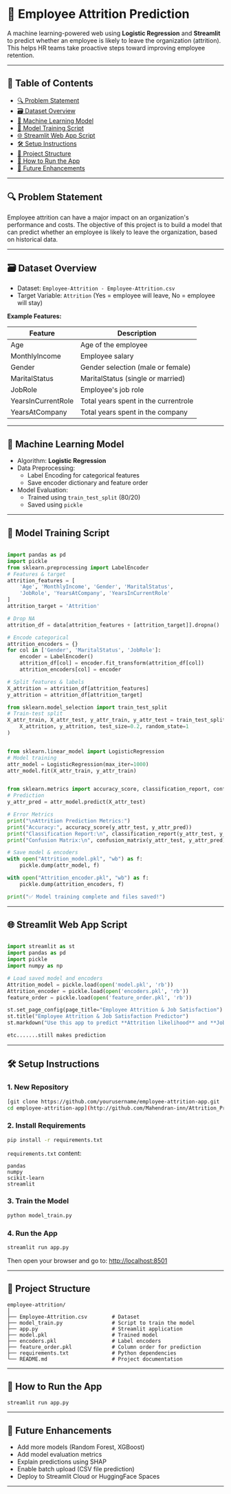 # 🧠 Employee Attrition Prediction

A machine learning-powered web using **Logistic Regression** and **Streamlit** to predict whether an employee is likely to leave the organization (attrition). This helps HR teams take proactive steps toward improving employee retention.

---

## 📌 Table of Contents

- [🔍 Problem Statement](#-problem-statement)
- [🗃️ Dataset Overview](#-dataset-overview)
- [🧠 Machine Learning Model](#-machine-learning-model)
- [🧪 Model Training Script](#-model-training-script)
- [🌐 Streamlit Web App Script](#-streamlit-web-app-script)
- [🛠 Setup Instructions](#-setup-instructions)
- [📁 Project Structure](#-project-structure)
- [🚀 How to Run the App](#-how-to-run-the-app)
- [🎯 Future Enhancements](#-future-enhancements)


---

## 🔍 Problem Statement

Employee attrition can have a major impact on an organization's performance and costs. The objective of this project is to build a model that can predict whether an employee is likely to leave the organization, based on historical data.

---

## 🗃️ Dataset Overview

- Dataset: `Employee-Attrition - Employee-Attrition.csv`
- Target Variable: `Attrition` (Yes = employee will leave, No = employee will stay)

**Example Features:**

| Feature            | Description                          |
|--------------------|--------------------------------------|
| Age                | Age of the employee                  |
| MonthlyIncome      | Employee salary                      |
| Gender             | Gender selection (male or female)    |
| MaritalStatus      | MaritalStatus (single or married)    |
| JobRole            | Employee's job role                  |
| YearsInCurrentRole | Total years spent in the currentrole |
| YearsAtCompany     | Total years spent in the company     |

---

## 🧠 Machine Learning Model

- Algorithm: **Logistic Regression**
- Data Preprocessing:
  - Label Encoding for categorical features
  - Save encoder dictionary and feature order
- Model Evaluation:
  - Trained using `train_test_split` (80/20)
  - Saved using `pickle`

---

## 🧪 Model Training Script

```python

import pandas as pd
import pickle
from sklearn.preprocessing import LabelEncoder
# Features & target
attrition_features = [
    'Age', 'MonthlyIncome', 'Gender', 'MaritalStatus',
    'JobRole', 'YearsAtCompany', 'YearsInCurrentRole'
]
attrition_target = 'Attrition'

# Drop NA
attrition_df = data[attrition_features + [attrition_target]].dropna()

# Encode categorical
attrition_encoders = {}
for col in ['Gender', 'MaritalStatus', 'JobRole']:
    encoder = LabelEncoder()
    attrition_df[col] = encoder.fit_transform(attrition_df[col])
    attrition_encoders[col] = encoder

# Split features & labels
X_attrition = attrition_df[attrition_features]
y_attrition = attrition_df[attrition_target]

from sklearn.model_selection import train_test_split
# Train-test split
X_attr_train, X_attr_test, y_attr_train, y_attr_test = train_test_split(
    X_attrition, y_attrition, test_size=0.2, random_state=1
)


from sklearn.linear_model import LogisticRegression
# Model training
attr_model = LogisticRegression(max_iter=1000)
attr_model.fit(X_attr_train, y_attr_train)


from sklearn.metrics import accuracy_score, classification_report, confusion_matrix
# Prediction
y_attr_pred = attr_model.predict(X_attr_test)

# Error Metrics
print("\nAttrition Prediction Metrics:")
print("Accuracy:", accuracy_score(y_attr_test, y_attr_pred))
print("Classification Report:\n", classification_report(y_attr_test, y_attr_pred))
print("Confusion Matrix:\n", confusion_matrix(y_attr_test, y_attr_pred))

# Save model & encoders
with open("Attrition_model.pkl", "wb") as f:
    pickle.dump(attr_model, f)

with open("Attrition_encoder.pkl", "wb") as f:
    pickle.dump(attrition_encoders, f)

print("✅ Model training complete and files saved!")
````

---

## 🌐 Streamlit Web App Script

```python

import streamlit as st
import pandas as pd
import pickle
import numpy as np

# Load saved model and encoders
Attrition_model = pickle.load(open('model.pkl', 'rb'))
Attrition_encoder = pickle.load(open('encoders.pkl', 'rb'))
feature_order = pickle.load(open('feature_order.pkl', 'rb'))

st.set_page_config(page_title="Employee Attrition & Job Satisfaction")
st.title("Employee Attrition & Job Satisfaction Predictor")
st.markdown("Use this app to predict **Attrition likelihood** and **Job Satisfaction level** of employees.")

etc.......still makes prediction

```

---

## 🛠 Setup Instructions

### 1. New Repository

```bash
[git clone https://github.com/yourusername/employee-attrition-app.git
cd employee-attrition-app](http://github.com/Mahendran-inn/Attrition_Prediction_Project/tree/main)
```

### 2. Install Requirements

```bash
pip install -r requirements.txt
```

`requirements.txt` content:

```
pandas
numpy
scikit-learn
streamlit
```

### 3. Train the Model

```bash
python model_train.py
```

### 4. Run the App

```bash
streamlit run app.py
```

Then open your browser and go to: [http://localhost:8501](http://localhost:8501)

---

## 📁 Project Structure

```
employee-attrition/
│
├── Employee-Attrition.csv        # Dataset
├── model_train.py                # Script to train the model
├── app.py                        # Streamlit application
├── model.pkl                     # Trained model
├── encoders.pkl                  # Label encoders
├── feature_order.pkl             # Column order for prediction
├── requirements.txt              # Python dependencies
└── README.md                     # Project documentation
```

---

## 🚀 How to Run the App

```bash
streamlit run app.py
```

---

## 🎯 Future Enhancements

* Add more models (Random Forest, XGBoost)
* Add model evaluation metrics
* Explain predictions using SHAP
* Enable batch upload (CSV file prediction)
* Deploy to Streamlit Cloud or HuggingFace Spaces

---



